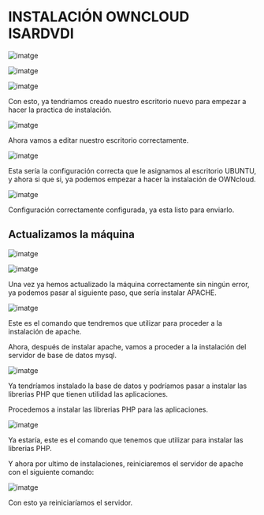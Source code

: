 # INSTALACIÓN OWNCLOUD ISARDVDI

![imatge](https://github.com/user-attachments/assets/c722cb22-5ab8-44a0-9c15-5d3ee549be46)

![imatge](https://github.com/user-attachments/assets/63b6b725-148a-42e6-9be4-54bc7a8ce448)

![imatge](https://github.com/user-attachments/assets/2e5a612a-8b62-4f39-b8c1-5b1c6d0ea765)

Con esto, ya tendriamos creado nuestro escritorio nuevo para empezar a hacer la practica de instalación.

![imatge](https://github.com/user-attachments/assets/886500d2-1467-4cae-b16c-17740e458318)

Ahora vamos a editar nuestro escritorio correctamente.

![imatge](https://github.com/user-attachments/assets/a78c1f23-11be-47cb-9afc-7e55961a492e)

Esta sería la configuración correcta que le asignamos al escritorio UBUNTU, y ahora si que si, ya podemos empezar a hacer la instalación de OWNcloud.

![imatge](https://github.com/user-attachments/assets/e0764638-b25f-4f79-94df-8abb87c609e1)

Configuración correctamente configurada, ya esta listo para enviarlo.

## Actualizamos la máquina

![imatge](https://github.com/user-attachments/assets/470ba6ff-4937-4069-af19-ca6d3d8fbd77)

![imatge](https://github.com/user-attachments/assets/474f333d-a45a-493b-b375-801dd5afce28)

Una vez ya hemos actualizado la máquina correctamente sin ningún error, ya podemos pasar al siguiente paso, que sería instalar APACHE.

![imatge](https://github.com/user-attachments/assets/938b297b-876e-420a-8fdb-206b510513e4)

Este es el comando que tendremos que utilizar para proceder a la instalación de apache.

Ahora, después de instalar apache, vamos a proceder a la instalación del servidor de base de datos mysql.

![imatge](https://github.com/user-attachments/assets/ae2646c1-8127-4f82-b371-201cd84fe000)

Ya tendríamos instalado la base de datos y podríamos pasar a instalar las librerias PHP que tienen utilidad las aplicaciones.

Procedemos a instalar las librerias PHP para las aplicaciones.

![imatge](https://github.com/user-attachments/assets/06d71713-1941-4c7e-be3d-12255d7415e4)

Ya estaría, este es el comando que tenemos que utilizar para instalar las librerias PHP.

Y ahora por ultimo de instalaciones, reiniciaremos el servidor de apache con el siguiente comando:

![imatge](https://github.com/user-attachments/assets/0bb7487e-2505-43ee-a009-e908be9bf6c5)

Con esto ya reiniciaríamos el servidor.

## 
